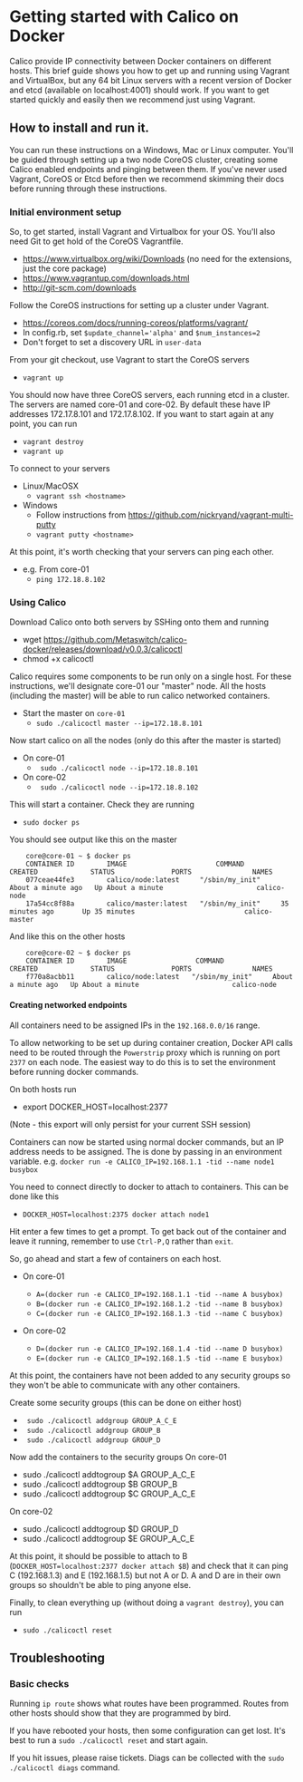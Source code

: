# Getting started with Calico on Docker

Calico provide IP connectivity between Docker containers on different hosts. This brief guide shows you how to get up and running using Vagrant and VirtualBox, but any 64 bit Linux servers with a recent version of Docker and etcd (available on localhost:4001) should work. If you want to get started quickly and easily then we recommend just using Vagrant.

## How to install and run it.

You can run these instructions on a Windows, Mac or Linux computer. You'll be guided through setting up a two node CoreOS cluster, creating some Calico enabled endpoints and pinging between them. If you've never used Vagrant, CoreOS or Etcd before then we recommend skimming their docs before running through these instructions.

### Initial environment setup
So, to get started, install Vagrant and Virtualbox for your OS. You'll also need Git to get hold of the CoreOS Vagrantfile.
* https://www.virtualbox.org/wiki/Downloads (no need for the extensions, just the core package)
* https://www.vagrantup.com/downloads.html
* http://git-scm.com/downloads

Follow the CoreOS instructions for setting up a cluster under Vagrant.
* https://coreos.com/docs/running-coreos/platforms/vagrant/
* In config.rb, set `$update_channel='alpha'` and `$num_instances=2`
* Don't forget to set a discovery URL in `user-data`

From your git checkout, use Vagrant to start the CoreOS servers
* `vagrant up`

You should now have three CoreOS servers, each running etcd in a cluster. The servers are named core-01 and core-02.  By default these have IP addresses 172.17.8.101 and 172.17.8.102. If you want to start again at any point, you can run

* `vagrant destroy`
* `vagrant up`

To connect to your servers
* Linux/MacOSX
   * `vagrant ssh <hostname>`
* Windows
   * Follow instructions from https://github.com/nickryand/vagrant-multi-putty
   * `vagrant putty <hostname>`

At this point, it's worth checking that your servers can ping each other.
* e.g. From core-01
   * `ping 172.18.8.102`

### Using Calico
Download Calico onto both servers by SSHing onto them and running
* wget https://github.com/Metaswitch/calico-docker/releases/download/v0.0.3/calicoctl
* chmod +x calicoctl

Calico requires some components to be run only on a single host. For these instructions, we'll designate core-01 our "master" node. All the hosts (including the master) will be able to run calico networked containers.

* Start the master on `core-01`
  * `sudo ./calicoctl master --ip=172.18.8.101`

Now start calico on all the nodes (only do this after the master is started)
* On core-01
   * ` sudo ./calicoctl node --ip=172.18.8.101`
* On core-02
   * ` sudo ./calicoctl node --ip=172.18.8.102`

This will start a container. Check they are running
* `sudo docker ps`

You should see output like this on the master

```
    core@core-01 ~ $ docker ps
    CONTAINER ID        IMAGE                      COMMAND                CREATED             STATUS              PORTS               NAMES
    077ceae44fe3        calico/node:latest     "/sbin/my_init"     About a minute ago   Up About a minute                       calico-node
    17a54cc8f88a        calico/master:latest   "/sbin/my_init"     35 minutes ago       Up 35 minutes                           calico-master

```
And like this on the other hosts
```
    core@core-02 ~ $ docker ps
    CONTAINER ID        IMAGE                 COMMAND                CREATED             STATUS              PORTS               NAMES
    f770a8acbb11        calico/node:latest   "/sbin/my_init"     About a minute ago   Up About a minute                       calico-node

```

#### Creating networked endpoints
All containers need to be assigned IPs in the `192.168.0.0/16` range.

To allow networking to be set up during container creation, Docker API calls need to be routed through the `Powerstrip` proxy which is running on port `2377` on each node. The easiest way to do this is to set the environment before running docker commands.

On both hosts run
* export DOCKER_HOST=localhost:2377

(Note - this export will only persist for your current SSH session)

Containers can now be started using normal docker commands, but an IP address needs to be assigned. The is done by passing in an environment variable. e.g. `docker run -e CALICO_IP=192.168.1.1 -tid --name node1 busybox`

You need to connect directly to docker to attach to containers. This can be done like this
* `DOCKER_HOST=localhost:2375 docker attach node1`

Hit enter a few times to get a prompt. To get back out of the container and leave it running, remember to use `Ctrl-P,Q` rather than `exit`.

So, go ahead and start a few of containers on each host.
* On core-01
   * `A=(docker run -e CALICO_IP=192.168.1.1 -tid --name A busybox)`
   * `B=(docker run -e CALICO_IP=192.168.1.2 -tid --name B busybox)`
   * `C=(docker run -e CALICO_IP=192.168.1.3 -tid --name C busybox)`
   
* On core-02
   * `D=(docker run -e CALICO_IP=192.168.1.4 -tid --name D busybox)`
   * `E=(docker run -e CALICO_IP=192.168.1.5 -tid --name E busybox)`

At this point, the containers have not been added to any security groups so they won't be able to communicate with any other containers.

Create some security groups (this can be done on either host)
* ` sudo ./calicoctl addgroup GROUP_A_C_E`
* ` sudo ./calicoctl addgroup GROUP_B`
* ` sudo ./calicoctl addgroup GROUP_D`

Now add the containers to the security groups
On core-01
* sudo ./calicoctl addtogroup $A GROUP_A_C_E
* sudo ./calicoctl addtogroup $B GROUP_B
* sudo ./calicoctl addtogroup $C GROUP_A_C_E

On core-02
* sudo ./calicoctl addtogroup $D GROUP_D
* sudo ./calicoctl addtogroup $E GROUP_A_C_E

At this point, it should be possible to attach to B (`DOCKER_HOST=localhost:2377 docker attach $B`) and check that it can ping C (192.168.1.3) and E (192.168.1.5) but not A or D. A and D are in their own groups so shouldn't be able to ping anyone else.

Finally, to clean everything up (without doing a `vagrant destroy`), you can run
* `sudo ./calicoctl reset`

## Troubleshooting

### Basic checks
Running `ip route` shows what routes have been programmed. Routes from other hosts should show that they are programmed by bird.

If you have rebooted your hosts, then some configuration can get lost. It's best to run a `sudo ./calicoctl reset` and start again.

If you hit issues, please raise tickets. Diags can be collected with the `sudo ./calicoctl diags` command.
